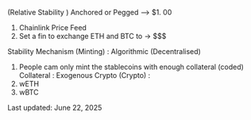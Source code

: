 (Relative Stability ) Anchored or Pegged --> $1. 00
 1.  Chainlink Price Feed
 2. Set a fin to exchange ETH and BTC to -> $$$

Stability Mechanism (Minting) : Algorithmic (Decentralised)
 1.  People cam only mint the stablecoins with enough collateral (coded)
Collateral : Exogenous Crypto (Crypto) :
 1.  wETH
 2.  wBTC



Last updated: June 22, 2025
